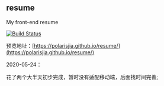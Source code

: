 ## resume

My front-end resume

[![Build Status](https://travis-ci.org/superjiajia/resume.svg?branch=master)](https://travis-ci.org/superjiajia/resume)

预览地址：[https://polarisjia.github.io/resume/](https://polarisjia.github.io/resume/)


2020-05-24：

花了两个大半天初步完成，暂时没有适配移动端，后面找时间完善;
